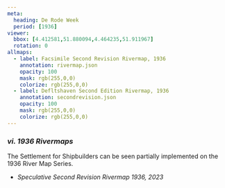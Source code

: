 ```yaml
---
meta:
  heading: De Rode Week
  period: [1936]
viewer:
  bbox: [4.412581,51.880094,4.464235,51.911967]
  rotation: 0
allmaps:
  - label: Facsimile Second Revision Rivermap, 1936
    annotation: rivermap.json
    opacity: 100
    mask: rgb(255,0,0)
    colorize: rgb(255,0,0)
  - label: Defltshaven Second Edition Rivermap, 1936
    annotation: secondrevision.json
    opacity: 100
    mask: rgb(255,0,0)
    colorize: rgb(255,0,0)
---
```


### _vi.    1936 Rivermaps_

The Settlement for Shipbuilders can be seen partially implemented on the 1936 River Map Series. 

- _Speculative Second Revision Rivermap 1936, 2023_

